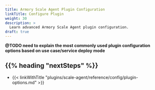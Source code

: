 ```yaml
---
title: Armory Scale Agent Plugin Configuration
linkTitle: Configure Plugin
weight: 30
description: >
  Learn advanced Armory Scale Agent plugin configuration.
draft: true
---
```


**@TODO need to explain the most commonly used plugin configuration options based on use case/service deploy mode**

## {{% heading "nextSteps" %}}

* {{< linkWithTitle "plugins/scale-agent/reference/config/plugin-options.md" >}}